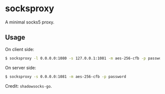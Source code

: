 # socksproxy

A minimal socks5 proxy.

## Usage

On client side:
```sh
$ socksproxy -l 0.0.0.0:1080 -s 127.0.0.1:1081 -m aes-256-cfb -p password
```

On server side:
```sh
$ socksproxy -s 0.0.0.0:1081 -m aes-256-cfb -p password
```

Credit: `shadowsocks-go`.
